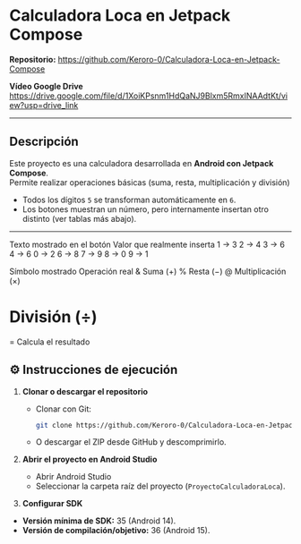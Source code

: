 # Calculadora Loca en Jetpack Compose

 **Repositorio:** https://github.com/Keroro-0/Calculadora-Loca-en-Jetpack-Compose
 
 **Vídeo Google Drive** https://drive.google.com/file/d/1XoiKPsnm1HdQaNJ9Blxm5RmxINAAdtKt/view?usp=drive_link

---

## Descripción
Este proyecto es una calculadora desarrollada en **Android con Jetpack Compose**.  
Permite realizar operaciones básicas (suma, resta, multiplicación y división)
- Todos los dígitos `5` se transforman automáticamente en `6`.  
- Los botones muestran un número, pero internamente insertan otro distinto (ver tablas más abajo).  

---

Texto mostrado en el botón	Valor que realmente inserta
1 -> 3 
2 -> 4 
3 -> 6 
4 -> 6 
0 -> 2 
6 -> 8 
7 -> 9 
8 -> 0 
9 -> 1 

Símbolo mostrado	Operación real
&	Suma (+) 
%	Resta (−) 
@	Multiplicación (×) 
#	División (÷) 
=	Calcula el resultado


## ⚙️ Instrucciones de ejecución
1. **Clonar o descargar el repositorio**
   - Clonar con Git:
     ```bash
     git clone https://github.com/Keroro-0/Calculadora-Loca-en-Jetpack-Compose.git
     ```
   - O descargar el ZIP desde GitHub y descomprimirlo.

2. **Abrir el proyecto en Android Studio**
   - Abrir Android Studio
   - Seleccionar la carpeta raíz del proyecto (`ProyectoCalculadoraLoca`).

3. **Configurar SDK**
  - **Versión mínima de SDK:** 35 (Android 14).  
  - **Versión de compilación/objetivo:** 36 (Android 15).
